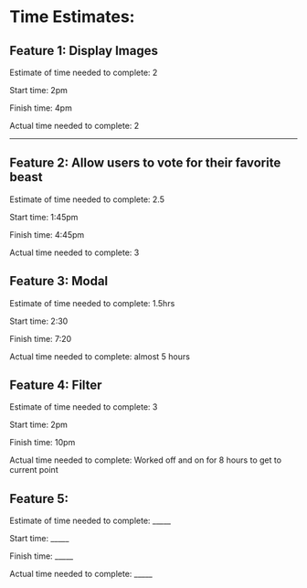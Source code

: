 <!-- This lab was done in collaboration with Daniel Awesome, Adriane Butler and Jose Gonzalez -->

# Time Estimates:

## Feature 1: Display Images

Estimate of time needed to complete: 2

Start time: 2pm

Finish time: 4pm

Actual time needed to complete: 2

-------------

## Feature 2: Allow users to vote for their favorite beast

Estimate of time needed to complete: 2.5

Start time: 1:45pm

Finish time: 4:45pm

Actual time needed to complete: 3

## Feature 3: Modal

Estimate of time needed to complete: 1.5hrs

Start time: 2:30

Finish time: 7:20

Actual time needed to complete: almost 5 hours

## Feature 4: Filter

Estimate of time needed to complete: 3

Start time: 2pm

Finish time: 10pm

Actual time needed to complete: Worked off and on for 8 hours to get to current point

## Feature 5: 

Estimate of time needed to complete: _____

Start time: _____

Finish time: _____

Actual time needed to complete: _____
